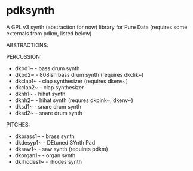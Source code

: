 # pdksynth

A GPL v3 synth (abstraction for now) library for Pure Data
(requires some externals from pdkm, listed below)

ABSTRACTIONS:

PERCUSSION:
- dkbd1~ - bass drum synth
- dkbd2~ - 808ish bass drum synth (requires dkclik~)
- dkclap1~ - clap synthesizer (requires dkenv~)
- dkclap2~ - clap synthesizer
- dkhh1~ - hihat synth
- dkhh2~ - hihat synth (requres dkpink~, dkenv~)
- dksd1~ - snare drum synth
- dksd2~ - snare drum synth

PITCHES:
- dkbrass1~ - brass synth
- dkdesyp1~ - DEtuned SYnth Pad
- dksaw1~ - saw synth (requires pdkm)
- dkorgan1~ - organ synth
- dkrhodes1~ - rhodes synth
